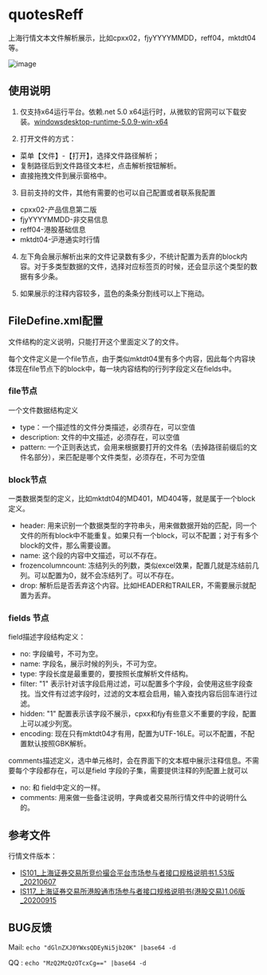 # quotesReff
上海行情文本文件解析展示，比如cpxx02，fjyYYYYMMDD，reff04，mktdt04等。

![image](https://user-images.githubusercontent.com/1582931/132092000-59582c96-e745-4dd3-bc85-07f098a2a714.png)

## 使用说明
1. 仅支持x64运行平台。依赖.net 5.0 x64运行时，从微软的官网可以下载安装。[windowsdesktop-runtime-5.0.9-win-x64](https://download.visualstudio.microsoft.com/download/pr/8bc41df1-cbb4-4da6-944f-6652378e9196/1014aacedc80bbcc030dabb168d2532f/windowsdesktop-runtime-5.0.9-win-x64.exe)

2. 打开文件的方式：
* 菜单【文件】-【打开】，选择文件路径解析；
* 复制路径后到文件路径文本栏，点击解析按钮解析。
* 直接拖拽文件到展示窗格中。

3. 目前支持的文件，其他有需要的也可以自己配置或者联系我配置 
* cpxx02-产品信息第二版
* fjyYYYYMMDD-非交易信息
* reff04-港股基础信息
* mktdt04-沪港通实时行情

4. 左下角会展示解析出来的文件记录数有多少，不统计配置为丢弃的block内容。对于多类型数据的文件，选择对应标签页的时候，还会显示这个类型的数据有多少条。

5. 如果展示的注释内容较多，蓝色的条条分割线可以上下拖动。

## FileDefine.xml配置
文件结构的定义说明，只能打开这个里面定义了的文件。

每个文件定义是一个file节点，由于类似mktdt04里有多个内容，因此每个内容块体现在file节点下的block中，每一块内容结构的行列字段定义在fields中。

### file节点
一个文件数据结构定义
* type：一个描述性的文件分类描述，必须存在，可以空值
* description: 文件的中文描述，必须存在，可以空值
* pattern: 一个正则表达式，会用来根据要打开的文件名（去掉路径前缀后的文件名部分），来匹配是哪个文件类型，必须存在，不可为空值

### block节点
一类数据类型的定义，比如mktdt04的MD401，MD404等，就是属于一个block定义。
* header: 用来识别一个数据类型的字符串头，用来做数据开始的匹配，同一个文件的所有block中不能重复。如果只有一个block，可以不配置；对于有多个block的文件，那么需要设置。
* name: 这个段的内容中文描述，可以不存在。
* frozencolumncount: 冻结列头的列数，类似excel效果，配置几就是冻结前几列。可以配置为0，就不会冻结列了。可以不存在。
* drop: 解析后是否丢弃这个内容。比如HEADER和TRAILER，不需要展示就配置为丢弃。

### fields 节点
field描述字段结构定义：
* no: 字段编号，不可为空。
* name: 字段名，展示时候的列头，不可为空。
* type: 字段长度是最重要的，要按照长度解析文件结构。
* filter: "1" 表示针对该字段启用过滤，可以配置多个字段，会使用这些字段查找。当文件有过滤字段时，过滤的文本框会启用，输入查找内容后回车进行过滤。
* hidden: "1" 配置表示该字段不展示，cpxx和fjy有些意义不重要的字段，配置上可以减少列宽。
* encoding: 现在只有mktdt04才有用，配置为UTF-16LE。可以不配置，不配置默认按照GBK解析。

comments描述定义，选中单元格时，会在界面下的文本框中展示注释信息。不需要每个字段都存在，可以是field 字段的子集，需要提供注释的列配置上就可以
* no: 和 field中定义的一样。
* comments: 用来做一些备注说明，字典或者交易所行情文件中的说明什么的。

## 参考文件
行情文件版本：
* [IS101_上海证券交易所竞价撮合平台市场参与者接口规格说明书1.53版_20210607](http://www.sse.com.cn/services/tradingservice/tradingtech/technical/data/c/IS101_PartTradInterface_CV1.53_20210607.pdf)
* [IS117_上海证券交易所港股通市场参与者接口规格说明书(港股交易)1.06版_20200915](http://www.sse.com.cn/services/tradingservice/tradingtech/technical/data/c/IS117_SSE_HKSE_ITPInterface_CV106_20200915.pdf)

## BUG反馈
Mail: `echo "dGlnZXJ0YWxsQDEyNi5jb20K" |base64 -d`

QQ  : `echo "MzQ2MzQzOTcxCg==" |base64 -d`
